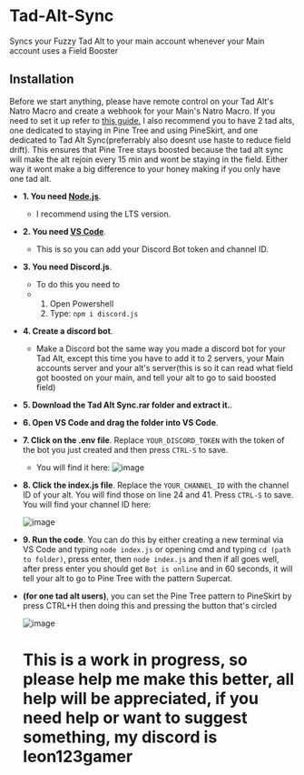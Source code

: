 # Tad-Alt-Sync
Syncs your Fuzzy Tad Alt to your main account whenever your Main account uses a Field Booster


## Installation
  Before we start anything, please have remote control on your Tad Alt's Natro Macro and create a webhook for your Main's Natro Macro. If you need to set it up refer to [this guide.](https://www.youtube.com/watch?v=dCsofwbpXu0&t=83s) 
  I also recommend you to have 2 tad alts, one dedicated to staying in Pine Tree and using PineSkirt, and one dedicated to Tad Alt Sync(preferrably also doesnt use haste to reduce field drift). This ensures that Pine Tree stays boosted because the tad alt sync will make the alt rejoin every 15 min and wont be staying in the field. Either way it wont make a big difference to your honey making if you only have one tad alt. 

- **1. You need [Node.js](https://nodejs.org/en/download/prebuilt-installer)**.
  -  I recommend using the LTS version.

- **2. You need [VS Code](https://code.visualstudio.com/download)**.
  - This is so you can add your Discord Bot token and channel ID.

- **3. You need Discord.js**.
  -   To do this you need to
    -   1. Open Powershell
        2. Type:
            `npm i discord.js`

- **4. Create a discord bot**.
  -  Make a Discord bot the same way you made a discord bot for your Tad Alt, except this time you have to add it to 2 servers, your Main accounts server and your alt's server(this is so it can read what field got boosted on your main, and tell your alt to go to said boosted field) 

- **5. Download the Tad Alt Sync.rar folder and extract it.**.

- **6. Open VS Code and drag the folder into VS Code**. 

- **7. Click on the .env file**. Replace `YOUR_DISCORD_TOKEN` with the token of the bot you just created and then press `CTRL-S` to save.
  - You will find it here: ![image](https://github.com/user-attachments/assets/0821f9c1-5bc1-40a3-909c-db428bc650f3)
    
- **8. Click the index.js file**. Replace the `YOUR_CHANNEL_ID` with the channel ID of your alt. You will find those on line 24 and 41. Press `CTRL-S` to save. You will find your channel ID here:

  ![image](https://github.com/user-attachments/assets/d29917da-f95d-42e4-ac8e-9cedc6843128)

 
- **9. Run the code**. You can do this by either creating a new terminal via VS Code and typing `node index.js` or opening cmd and typing `cd (path to folder)`, press enter, then `node index.js` and then if all goes well, after press enter you should get `Bot is online` and in 60 seconds, it will tell your alt to go to Pine Tree with the pattern Supercat.
  
- **(for one tad alt users)**, you can set the Pine Tree pattern to PineSkirt by press CTRL+H then doing this and pressing the button that's circled

  ![image](https://github.com/user-attachments/assets/cae953b4-a449-429e-ae63-cdbd192bf037)

  # This is a work in progress, so please help me make this better, all help will be appreciated, if you need help or want to suggest something, my discord is leon123gamer
